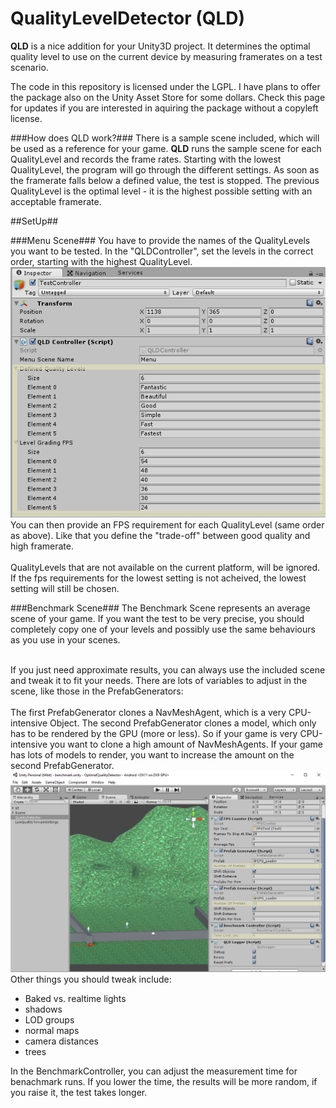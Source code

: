 # QualityLevelDetector (QLD)
<b>QLD</b> is a nice addition for your Unity3D project. It determines the optimal quality level to use on the current device by measuring framerates on a test scenario.

The code in this repository is licensed under the LGPL. I have plans to offer the package also on the Unity Asset Store for some dollars. Check this page for updates if you are interested in aquiring the package without a copyleft license.

###How does QLD work?###
There is a sample scene included, which will be used as a reference for your game. <b>QLD</b> runs the sample scene for each QualityLevel and records the frame rates. Starting with the lowest QualityLevel, the program will go through the different settings. As soon as the framerate falls below a defined value, the test is stopped. The previous QualityLevel is the optimal level - it is the highest possible setting with an acceptable framerate.


##SetUp##

###Menu Scene###
You have to provide the names of the QualityLevels you want to be tested. In the "QLDController", set the levels in the correct order, starting with the highest QualityLevel.
![BenchmarkSceneImportantSettings](/HowToImages/ControllerSetup.PNG?raw=true) <br/>
You can then provide an FPS requirement for each QualityLevel (same order as above). Like that you define the "trade-off" between good quality and high framerate.<br/><br/>
QualityLevels that are not available on the current platform, will be ignored. If the fps requirements for the lowest setting is not acheived, the lowest setting will still be chosen.

###Benchmark Scene###
The Benchmark Scene represents an average scene of your game. If you want the test to be very precise, you should completely copy one of your levels and possibly use the same behaviours as you use in your scenes.<br/><br/>

If you just need approximate results, you can always use the included scene and tweak it to fit your needs. There are lots of variables to adjust in the scene, like those in the PrefabGenerators:<br/><br/>
The first PrefabGenerator clones a NavMeshAgent, which is a very CPU-intensive Object. The second PrefabGenerator clones a model, which only has to be rendered by the GPU (more or less). So if your game is very CPU-intensive you want to clone a high amount of NavMeshAgents. If your game has lots of models to render, you want to increase the amount on the second PrefabGenerator.
![BenchmarkSceneImportantSettings](/HowToImages/BenchmarkSetup.PNG?raw=true) <br/>
Other things you should tweak include: 
- Baked vs. realtime lights
- shadows
- LOD groups
- normal maps
- camera distances
- trees

In the BenchmarkController, you can adjust the measurement time for benachmark runs. If you lower the time, the results will be more random, if you raise it, the test takes longer.
